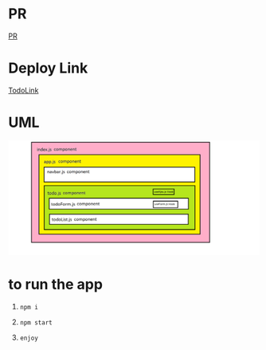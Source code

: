 # PR

[PR](https://github.com/mohammed-khamees/todo/pull/7)

# Deploy Link

[TodoLink](https://todo-khamees.netlify.app/)

# UML

![UML](./uml.jpg)

# to run the app

1. `npm i`

2. `npm start`

3. `enjoy`
